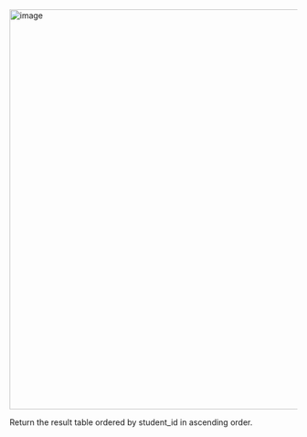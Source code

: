 <img width="911" height="700" alt="image" src="https://github.com/user-attachments/assets/d66fc78d-4782-4a4f-821a-e81205246123" />

Return the result table ordered by student_id in ascending order.
